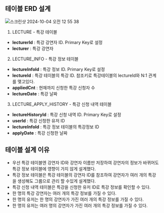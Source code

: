 ## 테이블 ERD 설계
![스크린샷 2024-10-04 오전 12 55 38](https://github.com/user-attachments/assets/3f5c7737-d50b-403a-b621-6244256308aa)

1. LECTURE - 특강 테이블
- **lecturerId** : 특강 강연자 ID. Primary Key로 설정
- **lecturer** : 특강 강연자

2. LECTURE_INFO - 특강 정보 테이블
- **lectureInfoId** : 특강 정보 ID. Primary Key로 설정
- **lectureId** : 특강 테이블의 특강 ID. 참조키로 특강테이블의 lectureId와 N:1 관계를 맺고있다.
- **appliedCnt** : 현재까지 신청한 특강 신청자 수
- **lectureDate** : 특강 날짜
 
3. LECTURE_APPLY_HISTORY - 특강 신청 내역 테이블
- **lectureHistoryId** : 특강 신청 내역 ID. Primary Key로 설정
- **userId** : 특강 신청한 유저 ID
- **lectureInfoId** : 특강 정보 테이블의 특강정보 ID
- **applyDate** : 특강 신청한 날짜

## 테이블 설계 이유
- 우선 특강 테이블엔 강연자 ID와 강연자 이름만 저장하여 강연자의 정보가 바뀌어도 특강 정보 테이블에 영향이 가지 않게 설계했다.
- 특강 정보 테이블은 특강 테이블의 강연자 ID를 참조하여 강연자가 여러 개의 특강을 생성해도 그룹으로 관리 할 수있게 설계했다.
- 특강 신청 내역 테이블은 특강을 신청한 유저 ID로 특강 정보를 확인할 수 있다.
- 한 명의 특강 강연자는 여러 개의 특강 정보를 가질 수 있다.
- 한 명의 유저는 한 명의 강연자가 가진 여러 개의 특강 정보를 가질 수 있다.
- 한 명의 유저는 여러 명의 강연자가 가진 여러 개의 특강 정보를 가질 수 있다. 
